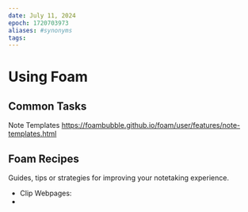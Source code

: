 ```yaml
---
date: July 11, 2024
epoch: 1720703973
aliases: #synonyms
tags:
---
```


# Using Foam
## Common Tasks

Note Templates
https://foambubble.github.io/foam/user/features/note-templates.html

## Foam Recipes
Guides, tips or strategies for improving your notetaking experience.

- Clip Webpages:
-
